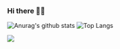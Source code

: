 ### Hi there 👋😄

![Anurag's github stats](https://github-readme-stats.vercel.app/api?username=rupa4ok&show_icons=true) 
![Top Langs](https://github-readme-stats.vercel.app/api/top-langs/?username=rupa4ok&layout=compact&langs_count=10)

![](https://hit.yhype.me/github/profile?user_id=35279568)
